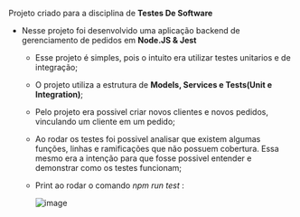 Projeto criado para a disciplina de <strong> Testes De Software </strong>

- Nesse projeto foi desenvolvido uma aplicação backend de gerenciamento de pedidos em <strong> Node.JS & Jest </strong>
    - Esse projeto é simples, pois o intuito era utilizar testes unitarios e de integração;
    - O projeto utiliza a estrutura de <strong> Models, Services e Tests(Unit e Integration)</strong>;
    - Pelo projeto era possivel criar novos clientes e novos pedidos, vinculando um cliente em um pedido;
    - Ao rodar os testes foi possivel analisar que existem algumas funções, linhas e ramificações que não possuem cobertura. Essa mesmo era a intenção para que fosse possivel entender e demonstrar como os testes funcionam;
    - Print ao rodar o comando *npm run test* :

       ![image](https://github.com/user-attachments/assets/e54cf4f5-da80-4fb9-ac63-2c44e2f82592)

